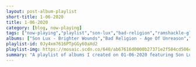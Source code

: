 ```yaml
---
layout: post-album-playlist
short-title: 1-06-2020
title: 1-06-2020
category: [blog, now-playing]
tags: ["now-playing","playlist","son-lux","bad-religion","ramshackle-glory","cottonwood-firing-squad","red-elvises","coldplay","the-magnetic-fields"]
albums: ["Son Lux - Brighter Wounds","Bad Religion - Age Of Unreason","Ramshackle Glory - Live the Dream","Cottonwood Firing Squad - Wyoming (And Other Songs to Kill Yourself To)","Red Elvises - Grooving To The Moscow Beat","Coldplay - Everyday Life","The Magnetic Fields - 69 Love Songs"]
playlist-id: 0Jy4xm7616PTpGGy60aXd2
playlist-img: https://mosaic.scdn.co/640/ab67616d0000b27371e2f504cd506c6efeb4951eab67616d0000b2737febacea658db5df1a29282aab67616d0000b273c8fee8b836a2cad100d5fbc9ab67616d0000b273f8c9e496f48a938bc12841f9
summary: "A playlist of albums I created on 01-06-2020 featuring Son Lux, Bad Religion, Ramshackle Glory, Cottonwood Firing Squad, Red Elvises, Coldplay, and The Magnetic Fields"
---
```

